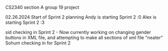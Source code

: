 CS2340 section A group 19 project

02.26.2024 Start of Sprint 2 planning
Andy is starting Sprint 2 :0
Alex is starting Sprint 2 :3


sid checking in Sprint 2 - Now currently working on changing gender buttons in XML file, and attempting to make all sections of xml file "neater"
Sohum checking in for Sprint 2
